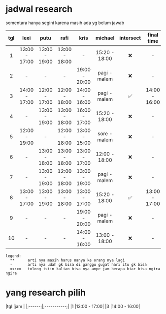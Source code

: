 # jadwal research

sementara hanya segini karena masih ada yg belum jawab

|tgl|lexi         |putu         |rafi         |kris         |michael      |intersect|final time    |
|:-:|:-----------:|:-----------:|:-----------:|:-----------:|:-----------:|:-------:|:------------:|
|1  |13:00 - 17:00|13:00 - 19:00|13:00 - 18:00|-            |15:20 - 18:00|❌        |  -          |
|2  |-            |-            |-            |19:00 - 20:00|pagi - malem |❌        |  -          |
|3  |14:00 - 17:00|12:00 - 17:00|12:00 - 18:00|14:00 - 16:00|pagi - malem |✅        |14:00 - 16:00|
|4  |-            |13:00 - 19:00|13:00 - 18:00|16:00 - 17:00|15:20 - 18:00|❌        |  -          |
|5  |12:00 - 19:00|-            |12:00 - 18:00|13:00 - 15:00|sore - malem |❌        |  -          |
|6  |-            |13:00 - 18:00|13:00 - 18:00|13:00 - 17:00|12:00 - 18:00|❌        |  -          |
|7  |-            |13:00 - 19:00|12:00 - 18:00|13:00 - 19:00|pagi - malem |❌        |  -          |
|8  |13:00 - 17:00|13:00 - 19:00|13:00 - 18:00|13:00 - 17:00|15:20 - 18:00|✅        |13:00 - 17:00|
|9  |-            |-            |-            |19:00 - 20:00|pagi - malem |❌        |  -          |
|10 |-            |-            |-            |14:00 - 16:00|13:00 - 18:00|❌        |  -          |

```
legend:
  **      arti nya masih harus nanya ke orang nya lagi
  -       arti nya udah gk bisa di ganggu gugat hari itu gk bisa
  xx:xx   tolong isiin kalian bisa nya ampe jam berapa biar bisa ngira ngira
```

# yang research pilih
|tgl     |jam          |
|;------;|;-----------;|
|1       |13:00 - 17:00|
|3       |14:00 - 16:00|
